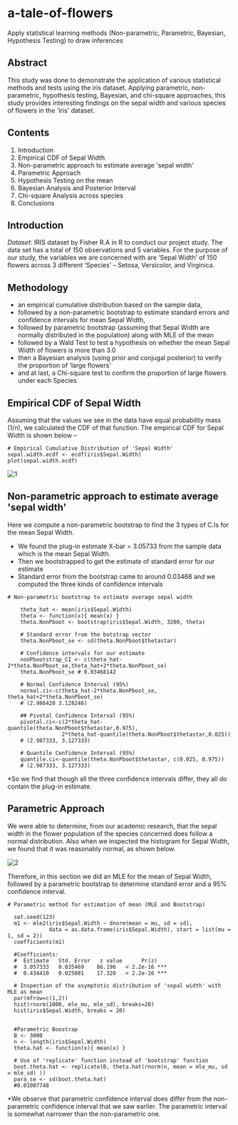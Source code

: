 # a-tale-of-flowers
Apply statistical learning methods (Non-parametric, Parametric, Bayesian, Hypothesis Testing) to draw inferences 

## Abstract
This study was done to demonstrate the application of various statistical methods and tests using the iris dataset. Applying parametric, non-parametric, hypothesis testing, Bayesian, and chi-square approaches, this study provides interesting findings on the sepal width and various species of flowers in the 'iris' dataset. 

## Contents

1.	Introduction	
2.	Empirical CDF of Sepal Width	
3.	Non-parametric approach to estimate average 'sepal width'	
4.	Parametric Approach  	
5.	Hypothesis Testing on the mean
6.	Bayesian Analysis and Posterior Interval
7.	Chi-square Analysis across species
8.	Conclusions



## Introduction

*Dataset*: IRIS dataset by Fisher R.A in R to conduct our project study. The data set has a total of 150 observations and 5 variables. For the purpose of our study, the variables we are concerned with are ‘Sepal Width’ of 150 flowers across 3 different ‘Species’ – Setosa, Versicolor, and Virginica. 

## Methodology
* an empirical cumulative distribution based on the sample data, 
* followed by a non-parametric bootstrap to estimate standard errors and confidence intervals for mean Sepal Width,
* followed by parametric bootstrap (assuming that Sepal Width are normally distributed in the population) along with MLE of the mean  
* followed by a Wald Test to test a hypothesis on whether the mean Sepal Width of flowers is more than 3.0  
* then a Bayesian analysis (using prior and conjugal posterior) to verify the proportion of ‘large flowers’  
* and at last,  a Chi-square test to confirm the proportion of large flowers under each Species 


## Empirical CDF of Sepal Width
Assuming that the values we see in the data have equal probability mass (1/n), we calculated the CDF of that function. The empirical CDF for Sepal Width is shown below –

```
# Empirical Cumulative Distribution of 'Sepal Width'
sepal.width.ecdf <- ecdf(iris$Sepal.Width)
plot(sepal.width.ecdf)

```
![1](https://user-images.githubusercontent.com/44213899/50416782-4f38db00-07d7-11e9-989b-8fe6d6e96761.png)


## Non-parametric approach to estimate average 'sepal width'
Here we compute a non-parametric bootstrap to find the 3 types of C.Is for the mean Sepal Width.
*	We found the plug-in estimate X-bar = 3.05733 from the sample data which is the mean Sepal Width.
*	Then we bootstrapped to get the estimate of standard error for our estimate 
*	Standard error from the bootstrap came to around 0.03468 and we computed the three kinds of confidence intervals

```
# Non-parametric bootstrap to estimate average sepal width

    theta_hat <- mean(iris$Sepal.Width)
    theta <- function(x){ mean(x) }
    theta.NonPboot <- bootstrap(iris$Sepal.Width, 3200, theta)

    # Standard error from the botstrap vector
    theta.NonPboot_se <- sd(theta.NonPboot$thetastar)

    # Confidence intervals for our estimate
    nonPbootstrap_CI <- c(theta_hat-2*theta.NonPboot_se,theta_hat+2*theta.NonPboot_se)
    theta.NonPboot_se # 0.03468142

    # Normal Confidence Interval (95%)
    normal.ci<-c(theta_hat-2*theta.NonPboot_se, theta_hat+2*theta.NonPboot_se)
    # (2.986420 3.128246)

    ## Pivotal Confidence Interval (95%)
    pivotal.ci<-c(2*theta_hat-quantile(theta.NonPboot$thetastar,0.975), 
                 2*theta_hat-quantile(theta.NonPboot$thetastar,0.025))
    # (2.987333, 3.127333)

    # Quantile Confidence Interval (95%) 
    quantile.ci<-quantile(theta.NonPboot$thetastar, c(0.025, 0.975))
    # (2.987333, 3.127333)
```
*So we find that though all the three confidence intervals differ, they all do contain the plug-in estimate.

## Parametric Approach
We were able to determine, from our academic research, that the sepal width in the flower population of the species concerned does follow a normal distribution. Also when we inspected the histogram for Sepal Width, we found that it was reasonably normal, as shown below. 

![2](https://user-images.githubusercontent.com/44213899/50417976-f882cf80-07dd-11e9-84ed-61078a1c55ec.png)

Therefore, in this section we did an MLE for the mean of Sepal Width, followed by a parametric bootstrap to determine standard error and a 95% confidence interval. 

```
# Parametric method for estimation of mean (MLE and Bootstrap)

  set.seed(123)
  m1 <- mle2(iris$Sepal.Width ~ dnorm(mean = mu, sd = sd), 
             data = as.data.frame(iris$Sepal.Width), start = list(mu = 1, sd = 2)) 
  coefficients(m1)

  #Coefficients:
  #  Estimate   Std. Error   z value      Pr(z)    
  #  3.057333   0.035469    86.196   < 2.2e-16 ***
  #  0.434410   0.025081    17.320   < 2.2e-16 ***

  # Inspection of the asymptotic distribution of 'sepal width' with MLE as mean
  par(mfrow=c(1,2))
  hist(rnorm(1000, mle_mu, mle_sd), breaks=20)
  hist(iris$Sepal.Width, breaks = 20)


  #Parametric Boostrap
  B <- 3000
  n <- length(iris$Sepal.Width)
  theta.hat <- function(x){ mean(x) }
   
  # Use of 'replicate' function instead of 'bootstrap' function 
  boot.theta.hat <- replicate(B, theta.hat(rnorm(n, mean = mle_mu, sd = mle_sd) ))
  para_se <- sd(boot.theta.hat)
  #0.01007748
```
*We observe that parametric confidence interval does differ from the non-parametric confidence interval that we saw earlier. The parametric interval is somewhat narrower than the non-parametric one.










